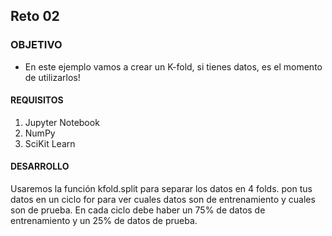## Reto 02

### OBJETIVO 

- En este ejemplo vamos a crear un K-fold, si tienes datos, es el momento de utilizarlos!

#### REQUISITOS 

1. Jupyter Notebook
2. NumPy
3. SciKit Learn 

#### DESARROLLO

Usaremos la función kfold.split para separar los datos en 4 folds. pon tus datos en un ciclo for para ver cuales datos son de entrenamiento y cuales son de prueba. En cada ciclo debe haber un 75% de datos de entrenamiento y un 25% de datos de prueba. 
